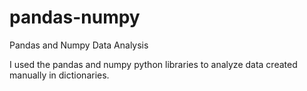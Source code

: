 # pandas-numpy
Pandas and Numpy Data Analysis

I used the pandas and numpy python libraries to analyze data created manually in dictionaries. 
